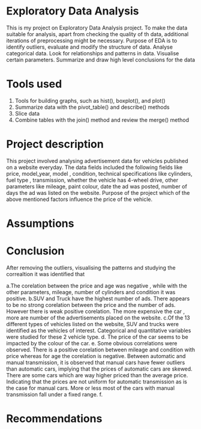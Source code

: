 # Exploratory Data Analysis

This is my project on Exploratory Data Analysis project. To make the data suitable for analysis, apart from checking the quality of th data, additional iterations of preprocessing might be necessary.
Purpose of EDA is to identify outliers, evaluate and modify the structure of data. Analyse categorical data. Look for relationships and patterns in data. Visualise certain parameters. Summarize and draw high level conclusions for the data

# Tools used
1. Tools for building graphs, such as hist(), boxplot(), and plot()
2. Summarize data with the pivot_table() and describe() methods
3. Slice data 
4. Combine tables with the join() method and review the merge() method

# Project description

This project involved analysing advertisement data for vehicles published on a website everyday. The data fields included the following fields like price, model_year, model , condition, technical specifications like cylinders, fuel type , transmission, whether the vehicle has 4-wheel drive, other parameters like mileage, paint colour, date the ad was posted, number of days the ad was listed on the website. Purpose of the project which of the above mentioned factors influence the price of the vehicle. 

# Assumptions


# Conclusion
After removing the outliers, visualising the patterns and studying the correaltion it was identified that 

a.The corelation between the price and age was negative , while with the other parameters, mileage, number of cylinders and condition it was positive.
b.SUV and Truck have the highest number of ads. There appears to be no strong corelation between the price and the number of ads. However there is weak positive corelation. The more expensive the car , more are number of the advertisements placed on the website. 
c.Of the 13 different types of vehicles listed on the website, SUV and trucks were identified as the vehicles of interest. Categorical and quantitative variables were studied for these 2 vehicle type.
d. The price of the car seems to be impacted by the colour of the car. 
e. Some obvious correlations were observed. There is a positive corelation between mileage and condition with price whereas for age the corelation is negative. Between automatic and manual transmission, it is observed that manual cars have fewer outliers than automatic cars, implying that the prices of automatic cars are skewed. There are some cars which are way higher priced than the average price. Indicating that the prices are not uniform for automatic transmission as is the case for manual cars. More or less most of the cars with manual transmission fall under a fixed range.
f. 


# Recommendations
